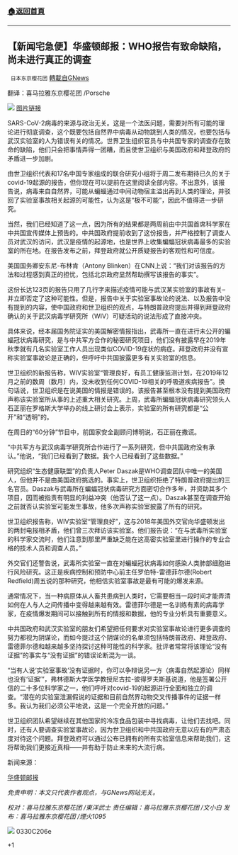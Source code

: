 ###  [:house:返回首頁](https://github.com/ourhimalayas/txt)
---

## 【新闻宅急便】华盛顿邮报：WHO报告有致命缺陷，尚未进行真正的调查
` 日本东京樱花团` [轉載自GNews](https://gnews.org/zh-hans/1037985/)

翻译：喜马拉雅东京樱花团 /Porsche

![](https://lh4.googleusercontent.com/ZBAm2lHsD2KI3RyQidVKKn7cwhDI5pOiZ6C123LR6mcanHfD0aqyWuVsyTNEQO9emz6EHKgCofPTSOQRVsB3XWJFLvoBL-UDJkqNJuRmzrx9deaj7yAsJQYGxNFe14O_Tp2i3rLF)
[图片链接](https://www.washingtonpost.com/wp-apps/imrs.php?src=https://arc-anglerfish-washpost-prod-washpost.s3.amazonaws.com/public/55VHEJEQMQI6XKW4V54HAGRQZI.jpg&amp;w=916)

SARS-CoV-2病毒的来源与政治无关。这是一个法医问题，需要对所有可能的理论进行彻底调查，这个既要包括自然界中病毒从动物跳到人类的情况，也要包括与武汉实验室的人为错误有关的情况。世界卫生组织官员与中共国专家的调查存在致命的缺陷，他们只会把事情弄得一团糟，而且使世卫组织与美国政府和拜登政府的矛盾进一步加剧。

由世卫组织代表和17名中国专家组成的联合研究小组将于周二发布期待已久的关于covid-19起源的报告，但你现在可以提前在这里阅读全部内容。不出意外，该报告说，病毒来自自然界，可能从蝙蝠通过中间动物宿主溢出再到人类的理论，并驳回了实验室事故相关起源的可能性，认为这是“极不可能”，因此不值得进一步研究。

当然，我们已经知道了这一点，因为所有的结果都是两周前由中共国首席科学家在中共国宣传媒体上预告的。中共国政府提前收到了这份报告，并严格控制了调查人员对武汉的访问，武汉是疫情的起源地，也是世界上收集蝙蝠冠状病毒最多的实验室的所在地。在报告发布之前，拜登政府就公开质疑报告的客观性和可信度。

美国国务卿安东尼-布林肯（Antony Blinken）在CNN上说：“我们对该报告的方法和过程感到真正的担忧，包括北京政府显然帮助撰写该报告的事实”。

这份长达123页的报告只用了几行字来描述疫情可能与武汉某实验室的事故有关–并立即否定了这种可能性。但是，报告中关于实验室事故论的说法、以及报告中没有提到的内容，使中国政府和世卫组织的观点，与特朗普政府提出并得到拜登政府确认的关于武汉病毒学研究所（WIV）可疑活动的说法形成了直接冲突。

具体来说，经本届国务院证实的美国解密情报指出，武毒所一直在进行未公开的蝙蝠冠状病毒研究，是与中共军方合作的秘密研究项目，他们没有披露早在2019年秋季就有几名实验室工作人员出现类似COVID-19症状的病症。拜登政府并没有宣称实验室事故论是正确的，但呼吁中共国披露更多有关实验室的信息。

世卫组织的新报告称，WIV实验室“管理良好，有员工健康监测计划，在2019年12月之前的数周（数月）内，没未收到任何COVID-19相关的呼吸道疾病报告”。换句话说，世卫组织是在说美国的情报是错误的。该报告甚至根本没有提到美国政府声称该实验室所从事的上述重大相关研究。上周，武毒所蝙蝠冠状病毒研究领头人石正丽在罗格斯大学举办的线上研讨会上表示，实验室的所有研究都是“公开”和“透明”的。

在周日的“60分钟”节目中，前国家安全副顾问博明说，石正丽在撒谎。

“中共军方与武汉病毒学研究所合作进行了一系列研究，但中共国政府没有承认。”他说，“我们已经看到了数据。我个人已经看到了这些数据。”

研究组织“生态健康联盟”的负责人Peter Daszak是WHO调查团队中唯一的美国人，但他并不是由美国政府挑选的。事实上，世卫组织拒绝了特朗普政府提出的三名官员。Daszak与武毒所在蝙蝠冠状病毒研究方面密切合作多年，并资助其多个项目，因而被指责有明显的利益冲突（他否认了这一点）。Daszak甚至在调查开始之前就否认实验室可能发生事故，他多次声称实验室披露了所有的研究。

世卫组织报告称，WIV实验室“管理良好”，这与2018年美国外交官向华盛顿发出的两封电报相矛盾，他们曾三次拜访该实验室。他们报告说：“在与武毒所实验室的科学家交流时，他们注意到那里严重缺乏能在这高密实验室里进行操作的专业合格的技术人员和调查人员。”

外交官们还警告说，武毒所实验室一直在对蝙蝠冠状病毒如何感染人类肺部细胞进行风险研究。这正是疾病控制和预防中心前主任罗伯特-雷德菲尔德(Robert Redfield)周五说的那种研究，他相信实验室事故是最有可能的爆发来源。

通常情况下，当一种病原体从人畜共患病到人类时，它需要相当一段时间才能弄清如何在人与人之间传播中变得越来越有效。雷德菲尔德是一名训练有素的病毒学家，在疫情爆发期间可以接触到所有的情报和数据，他的专业分析具有重要意义。

中共国政府和武汉实验室的朋友们希望把任何要求对实验室事故论进行更多调查的努力都视为阴谋论，而如今提过这个阴谋论的名单须包括特朗普政府、拜登政府、雷德菲尔德和越来越多坚持探讨这种可能性的科学家。批评者常常将该理论“没有证据”的事实与“没有证据”的错误论断混为一谈。

“当有人说‘实验室事故’没有证据时，你可以争辩说另一方（病毒自然起源论）同样也没有‘证据’”，弗林德斯大学医学教授尼古拉-彼得罗夫斯基说道，他是签署公开信的二十多位科学家之一，他们呼吁对covid-19的起源进行全面和独立的调查。“潜在的实验室泄漏假说的证据和目前自然界动物交叉传播事件的证据一样多。我认为我们必须公平地说，这是一个完全开放的问题。”

世卫组织团队希望继续在其他国家的冷冻食品包装中寻找病毒，让他们去找吧。同时，还有人要调查实验室事故论，因为世卫组织和中共国政府无意以应有的严肃态度对待这个问题。拜登政府可以通过公布已拥有的所有实验室信息来帮助我们，这将帮助我们更接近真相——并有助于防止未来的大流行病。

新闻来源：

[华盛顿邮报](https://www.washingtonpost.com/opinions/2021/03/29/wuhan-covid-lab-accident-investigation-who/)

*免责申明：本文只代表作者观点，与GNews网站无关。*

*校对：喜马拉雅东京樱花团 /東洋武士*
*责任编辑：喜马拉雅东京樱花团 /文小白*
*发布：喜马拉雅东京樱花团 /煙火1095*


![]()![](https://gnews.org/wp-content/uploads/2021/03/二维码-10.jpg)
0330C206e

+1
